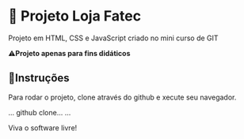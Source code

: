 # 🛒 Projeto Loja Fatec

Projeto em HTML, CSS e JavaScript criado no mini curso de GIT

⚠️**Projeto apenas para fins didáticos**

## 📒Instruções 

Para rodar o projeto, clone através do github e xecute seu navegador.

...
github clone...
...

Viva o software livre!